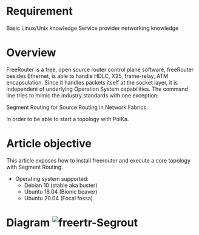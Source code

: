 # Requirement

Basic Linux/Unix knowledge
Service provider networking knowledge

# Overview

FreeRouter is a free, open source router control plane software, freeRouter besides Ethernet, is able to handle HDLC, X25, frame-relay, ATM encapsulation. Since it handles packets itself at the socket layer, it is independent of underlying Operation System capabilities. The command line tries to mimic the industry standards with one exception:

Segment Routing for Source Routing in Network Fabrics.

In order to be able to start a topology with PolKa. 

# Article objective
This article exposes how to install freerouter and execute a core topology with Segment Routing.

- Operating system supported:
  - Debian 10 (stable aka buster)
  - Ubuntu 18.04 (Bionic beaver)
  - Ubuntu 20.04 (Focal fossa)

# Diagram ![freertr-Segrout](https://user-images.githubusercontent.com/56919528/162589959-f183642a-0914-4fd1-b92c-f966ecb37ca2.png)


